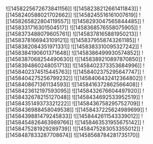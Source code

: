 ![[1458225672673841156]]
![[1458238212661411843]]
![[1458240588021702662]]
![[1458245516161007619]]
![[1458265822804119557]]
![[1458293047565844485]]
![[1458331716301504517]]
![[1458368576558075905]]
![[1458373488079605761]]
![[1458378165881950213]]
![[1458378166943109121]]
![[1458379558743261185]]
![[1458382084351971331]]
![[1458383310095327242]]
![[1458384190601371648]]
![[1458386499930574852]]
![[1458387068254490630]]
![[1458389210897870850]]
![[1458394860248051713]]
![[1458402373353684996]]
![[1458402374515445763]]
![[1458402375295647747]]
![[1458404275256799232]]
![[1458406432412364802]]
![[1458408671361134593]]
![[1458416372862566408]]
![[1458423612197593095]]
![[1458432676604497920]]
![[1458432678215127048]]
![[1458434692533952519]]
![[1458435149373321222]]
![[1458436758295752709]]
![[1458436988458049538]]
![[1458437225624989699]]
![[1458439881479245833]]
![[1458442611543339012]]
![[1458454826463989766]]
![[1458463531955675142]]
![[1458475281929289739]]
![[1458475283053355012]]
![[1458487833287708674]]
![[1458568784281735170]]
